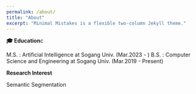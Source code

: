 ```yaml
---
permalink: /about/
title: "About"
excerpt: "Minimal Mistakes is a flexible two-column Jekyll theme."
---
```



**:mortar_board: Education**c

 M.S. : Artificial Intelligence at Sogang Univ. (Mar.2023 - )
 B.S. : Computer Science and Engineering at Sogang Univ. (Mar.2019 - Present)

**Research Interest**

 Semantic Segmentation
